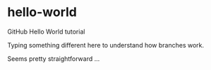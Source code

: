 # hello-world
GitHub Hello World tutorial

Typing something different here to understand how branches work.

Seems pretty straightforward ...
